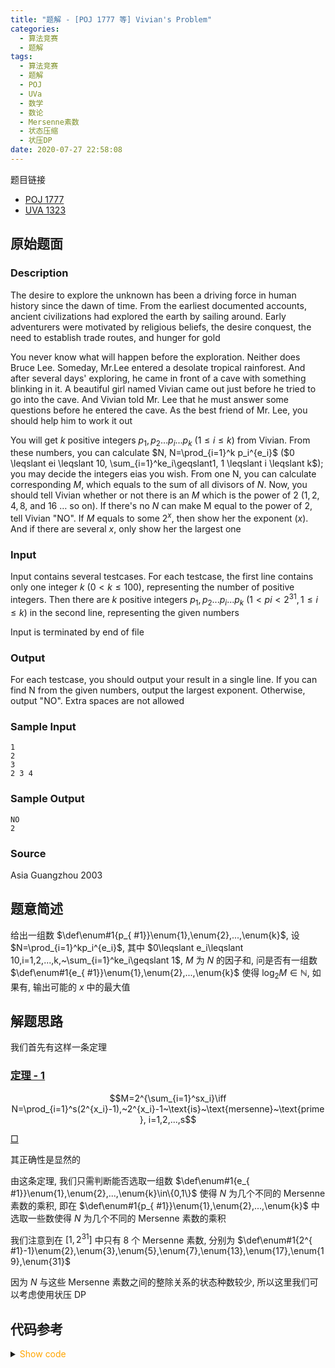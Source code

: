 ```yaml
---
title: "题解 - [POJ 1777 等] Vivian's Problem"
categories:
  - 算法竞赛
  - 题解
tags:
  - 算法竞赛
  - 题解
  - POJ
  - UVa
  - 数学
  - 数论
  - Mersenne素数
  - 状态压缩
  - 状压DP
date: 2020-07-27 22:58:08
---
```


题目链接

- [POJ 1777](https://vjudge.net/problem/POJ-1777/origin)
- [UVA 1323](https://vjudge.net/problem/UVA-1323/origin)

<!-- more -->

## 原始题面

### Description

The desire to explore the unknown has been a driving force in human history since the dawn of time. From the earliest documented accounts, ancient civilizations had explored the earth by sailing around. Early adventurers were motivated by religious beliefs, the desire conquest, the need to establish trade routes, and hunger for gold

You never know what will happen before the exploration. Neither does Bruce Lee. Someday, Mr.Lee entered a desolate tropical rainforest. And after several days' exploring, he came in front of a cave with something blinking in it. A beautiful girl named Vivian came out just before he tried to go into the cave. And Vivian told Mr. Lee that he must answer some questions before he entered the cave. As the best friend of Mr. Lee, you should help him to work it out

You will get $k$ positive integers $p_1, p_2 ... p_i ... p_k$ ($1 \leqslant i \leqslant k$) from Vivian. From these numbers, you can calculate $N, N=\prod_{i=1}^k p_i^{e_i}$ ($0 \leqslant ei \leqslant 10, \sum_{i=1}^ke_i\geqslant1, 1 \leqslant i \leqslant k$); you may decide the integers eias you wish. From one N, you can calculate corresponding $M$, which equals to the sum of all divisors of $N$. Now, you should tell Vivian whether or not there is an $M$ which is the power of $2$ ($1,2, 4, 8$, and $16$ … so on). If there's no $N$ can make M equal to the power of 2, tell Vivian "NO". If $M$ equals to some $2^x$, then show her the exponent ($x$). And if there are several $x$, only show her the largest one

### Input

Input contains several testcases. For each testcase, the first line contains only one integer $k$ ($0 < k \leqslant  100$), representing the number of positive integers. Then there are $k$ positive integers $p_1, p_2 ... p_i ... p_k$ ($1 < pi < 2^{31}, 1 \leqslant  i \leqslant  k$) in the second line, representing the given numbers

Input is terminated by end of file

### Output

For each testcase, you should output your result in a single line. If you can find N from the given numbers, output the largest exponent. Otherwise, output "NO". Extra spaces are not allowed

### Sample Input

```input1
1
2
3
2 3 4
```

### Sample Output

```output1
NO
2
```

### Source

Asia Guangzhou 2003

## 题意简述

给出一组数 $\def\enum#1{p_{ #1}}\enum{1},\enum{2},...,\enum{k}$, 设 $N=\prod_{i=1}^kp_i^{e_i}$, 其中 $0\leqslant e_i\leqslant 10,i=1,2,...,k,~\sum_{i=1}^ke_i\geqslant 1$, $M$ 为 $N$ 的因子和, 问是否有一组数 $\def\enum#1{e_{ #1}}\enum{1},\enum{2},...,\enum{k}$ 使得 $\log_2M\in\mathbb{N}$, 如果有, 输出可能的 $x$ 中的最大值

## 解题思路

我们首先有这样一条定理

### <a href="#end-t-1" id="t-1">定理 - 1</a>

$$M=2^{\sum_{i=1}^sx_i}\iff N=\prod_{i=1}^s(2^{x_i}-1),~2^{x_i}-1~\text{is}~\text{mersenne}~\text{prime}, i=1,2,...,s$$

<a href="#t-1" id="end-t-1">$\Box$</a>

其正确性是显然的

由这条定理, 我们只需判断能否选取一组数 $\def\enum#1{e_{ #1}}\enum{1},\enum{2},...,\enum{k}\in\{0,1\}$ 使得 $N$ 为几个不同的 Mersenne 素数的乘积, 即在 $\def\enum#1{p_{ #1}}\enum{1},\enum{2},...,\enum{k}$ 中选取一些数使得 $N$ 为几个不同的 Mersenne 素数的乘积

我们注意到在 $[1,2^{31}]$ 中只有 $8$ 个 Mersenne 素数, 分别为 $\def\enum#1{2^{ #1}-1}\enum{2},\enum{3},\enum{5},\enum{7},\enum{13},\enum{17},\enum{19},\enum{31}$

因为 $N$ 与这些 Mersenne 素数之间的整除关系的状态种数较少, 所以这里我们可以考虑使用状压 DP

## 代码参考

<details>
<summary><font color='orange'>Show code</font></summary>

{% icodeweb cpa_cpp title:POJ_1777 POJ/1777/0.cpp %}

</details>
